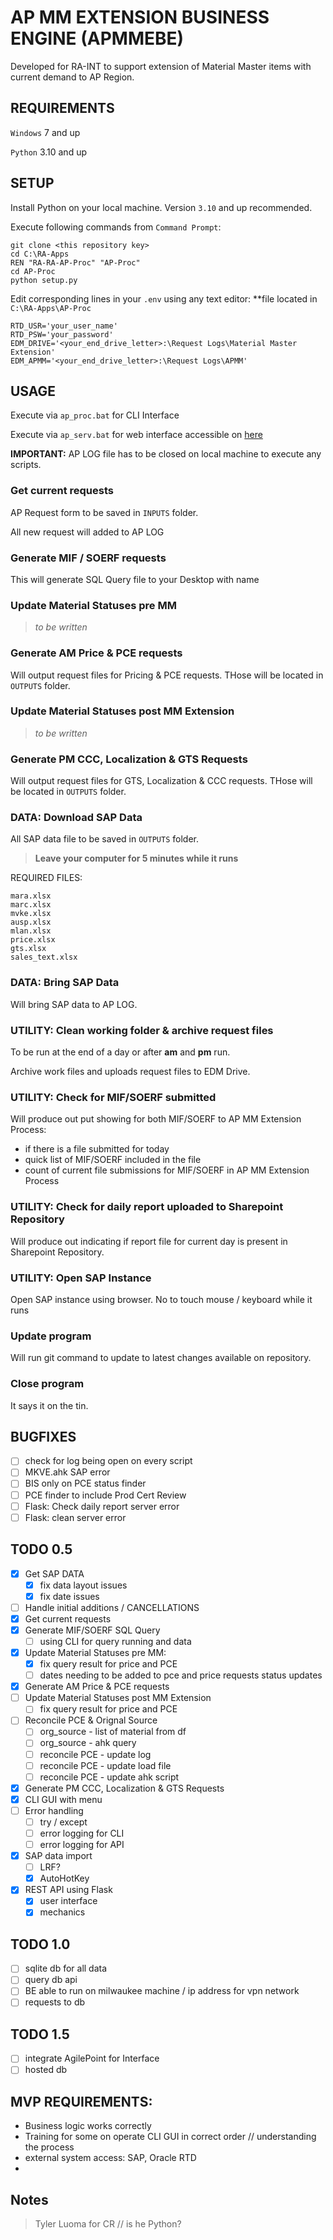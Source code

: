 # AP MM EXTENSION BUSINESS ENGINE (APMMEBE)

Developed for RA-INT to support extension of Material Master items with current demand to AP Region.

## REQUIREMENTS

`Windows` 7 and up

`Python` 3.10 and up

## SETUP

Install Python on your local machine. Version `3.10` and up recommended.

Execute following commands from `Command Prompt`:

```
git clone <this repository key>
cd C:\RA-Apps
REN "RA-RA-AP-Proc" "AP-Proc"
cd AP-Proc
python setup.py
```

Edit corresponding lines in your `.env` using any text editor:
\*\*file located in `C:\RA-Apps\AP-Proc`

```
RTD_USR='your_user_name'
RTD_PSW='your_password'
EDM_DRIVE='<your_end_drive_letter>:\Request Logs\Material Master Extension'
EDM_APMM='<your_end_drive_letter>:\Request Logs\APMM'
```

## USAGE

Execute via `ap_proc.bat` for CLI Interface

Execute via `ap_serv.bat` for web interface accessible on [here](http://localhost:5000)

**IMPORTANT:** AP LOG file has to be closed on local machine to execute any scripts.

### Get current requests

AP Request form to be saved in `INPUTS` folder.

All new request will added to AP LOG

### Generate MIF / SOERF requests

This will generate SQL Query file to your Desktop with name

### Update Material Statuses pre MM

> _to be written_

### Generate AM Price & PCE requests

Will output request files for Pricing & PCE requests. THose will be located in `OUTPUTS` folder.

### Update Material Statuses post MM Extension

> _to be written_

### Generate PM CCC, Localization & GTS Requests

Will output request files for GTS, Localization & CCC requests. THose will be located in `OUTPUTS` folder.

### DATA: Download SAP Data

All SAP data file to be saved in `OUTPUTS` folder.

> **Leave your computer for 5 minutes while it runs**

REQUIRED FILES:

```
mara.xlsx
marc.xlsx
mvke.xlsx
ausp.xlsx
mlan.xlsx
price.xlsx
gts.xlsx
sales_text.xlsx
```

### DATA: Bring SAP Data

Will bring SAP data to AP LOG.

### UTILITY: Clean working folder & archive request files

To be run at the end of a day or after **am** and **pm** run.

Archive work files and uploads request files to EDM Drive.

### UTILITY: Check for MIF/SOERF submitted

Will produce out put showing for both MIF/SOERF to AP MM Extension Process:

- if there is a file submitted for today
- quick list of MIF/SOERF included in the file
- count of current file submissions for MIF/SOERF in AP MM Extension Process

### UTILITY: Check for daily report uploaded to Sharepoint Repository

Will produce out indicating if report file for current day is present in Sharepoint Repository.

### UTILITY: Open SAP Instance

Open SAP instance using browser. No to touch mouse / keyboard while it runs

### Update program

Will run git command to update to latest changes available on repository.

### Close program

It says it on the tin.

## BUGFIXES

- [ ] check for log being open on every script
- [ ] MKVE.ahk SAP error
- [ ] BIS only on PCE status finder
- [ ] PCE finder to include Prod Cert Review
- [ ] Flask: Check daily report server error
- [ ] Flask: clean server error

## TODO 0.5

- [x] Get SAP DATA
  - [x] fix data layout issues
  - [x] fix date issues
- [ ] Handle initial additions / CANCELLATIONS
- [x] Get current requests
- [x] Generate MIF/SOERF SQL Query
  - [ ] using CLI for query running and data
- [x] Update Material Statuses pre MM:
  - [x] fix query result for price and PCE
  - [ ] dates needing to be added to pce and price requests status updates
- [x] Generate AM Price & PCE requests
- [ ] Update Material Statuses post MM Extension
  - [ ] fix query result for price and PCE
- [ ] Reconcile PCE & Orignal Source
  - [ ] org_source - list of material from df
  - [ ] org_source - ahk query
  - [ ] reconcile PCE - update log
  - [ ] reconcile PCE - update load file
  - [ ] reconcile PCE - update ahk script
- [x] Generate PM CCC, Localization & GTS Requests
- [x] CLI GUI with menu
- [ ] Error handling
  - [ ] try / except
  - [ ] error logging for CLI
  - [ ] error logging for API
- [x] SAP data import
  - [ ] LRF?
  - [x] AutoHotKey
- [x] REST API using Flask
  - [x] user interface
  - [x] mechanics

## TODO 1.0

- [ ] sqlite db for all data
- [ ] query db api
- [ ] BE able to run on milwaukee machine / ip address for vpn network
- [ ] requests to db

## TODO 1.5

- [ ] integrate AgilePoint for Interface
- [ ] hosted db

## MVP REQUIREMENTS:

- Business logic works correctly
- Training for some on operate CLI GUI in correct order // understanding the process
- external system access: SAP, Oracle RTD
-

## Notes

> Tyler Luoma for CR // is he Python?
